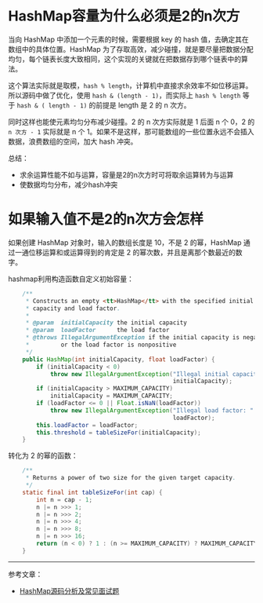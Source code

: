 # HashMap容量为什么必须是2的n次方

当向 HashMap 中添加一个元素的时候，需要根据 key 的 hash 值，去确定其在数组中的具体位置。HashMap 为了存取高效，减少碰撞，就是要尽量把数据分配均匀，每个链表长度大致相同，这个实现的关键就在把数据存到哪个链表中的算法。

这个算法实际就是取模，`hash % length`，计算机中直接求余效率不如位移运算。所以源码中做了优化，使用 `hash & (length - 1)`，而实际上 `hash % length` 等于 `hash & ( length - 1)` 的前提是 length 是 2 的 n 次方。

同时这样也能使元素均匀分布减少碰撞。2 的 n 次方实际就是 1 后面 n 个 0，2 的 `n 次方 - 1` 实际就是 n 个 1。如果不是这样，那可能数组的一些位置永远不会插入数据，浪费数组的空间，加大 hash 冲突。

总结：
+ 求余运算性能不如与运算，容量是2的n次方时可将取余运算转为与运算
+ 使数据均匀分布，减少hash冲突

# 如果输入值不是2的n次方会怎样

如果创建 HashMap 对象时，输入的数组长度是 10，不是 2 的幂，HashMap 通过一通位移运算和或运算得到的肯定是 2 的幂次数，并且是离那个数最近的数字。

hashmap利用构造函数自定义初始容量：

```java
    /**
     * Constructs an empty <tt>HashMap</tt> with the specified initial
     * capacity and load factor.
     *
     * @param  initialCapacity the initial capacity
     * @param  loadFactor      the load factor
     * @throws IllegalArgumentException if the initial capacity is negative
     *         or the load factor is nonpositive
     */
    public HashMap(int initialCapacity, float loadFactor) {
        if (initialCapacity < 0)
            throw new IllegalArgumentException("Illegal initial capacity: " +
                                               initialCapacity);
        if (initialCapacity > MAXIMUM_CAPACITY)
            initialCapacity = MAXIMUM_CAPACITY;
        if (loadFactor <= 0 || Float.isNaN(loadFactor))
            throw new IllegalArgumentException("Illegal load factor: " +
                                               loadFactor);
        this.loadFactor = loadFactor;
        this.threshold = tableSizeFor(initialCapacity);
    }
```

转化为 2 的幂的函数：

```java
    /**
     * Returns a power of two size for the given target capacity.
     */
    static final int tableSizeFor(int cap) {
        int n = cap - 1;
        n |= n >>> 1;
        n |= n >>> 2;
        n |= n >>> 4;
        n |= n >>> 8;
        n |= n >>> 16;
        return (n < 0) ? 1 : (n >= MAXIMUM_CAPACITY) ? MAXIMUM_CAPACITY : n + 1;
    }
```

------
参考文章：
+ [HashMap源码分析及常见面试题](http://space.eyescode.top/blog/details/143)
